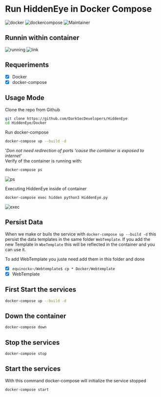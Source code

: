 # Run HiddenEye in Docker Compose

![docker](https://img.shields.io/badge/Docker-v19.03.12-blue?style=plastic&logo=docker)
![dockercompose](https://img.shields.io/badge/Docker_Compose-v1.25.4-orange?style=plastic&logo=docker)
![Maintainer](https://img.shields.io/badge/Maintainer-Equinockx-success?style=plastic&logo=terraform)


## Runnin within container

![running](https://github.com/MoisesTapia/HiddenEye/blob/Docker/Docker/images/start.png)
![link](https://github.com/MoisesTapia/HiddenEye/blob/Docker/Docker/images/URL.png)

## Requeriments

- [X] Docker
- [X] docker-compose

## Usage Mode

Clone the repo from Github
```bash
git clone https://github.com/DarkSecDevelopers/HiddenEye
cd HiddenEye/Docker
```

Run docker-compose

```bash
docker-compose up --build -d
```
'_Don not need redirection of ports 'cause the container is exposed to internet_' <br>
Verify of the container is running with:

```bash
docker-compose ps
```
![ps](https://github.com/MoisesTapia/HiddenEye/blob/Docker/Docker/images/ps.png)

Executing HiddenEye inside of container

```bash
docker-compose exec hidden python3 HiddenEye.py
```
![exec](https://github.com/MoisesTapia/HiddenEye/blob/Docker/Docker/images/executing.png)

## Persist Data

When we make or buils the service with `docker-compose up --build -d` this persist the data templates in the same folder `WebTemplate`.
If you add the new Template in `WbeTemplate` this will be reflected in the container and you can use it.

To add WebTemplate you juste need add them in this folder and done
- [X] `equinockx~/Webtemplate$ cp * Docker/Webtemplate`
- [X] WebTemplate

## First Start the services

```bash
docker-compose up --build -d
```
## Down the container
```bash
docker-compose down
```
## Stop the services

```bash
docker-compose stop
```
## Start the services

With this command docker-compose will initialize the service stopped

```bash
docker-compose start
```



